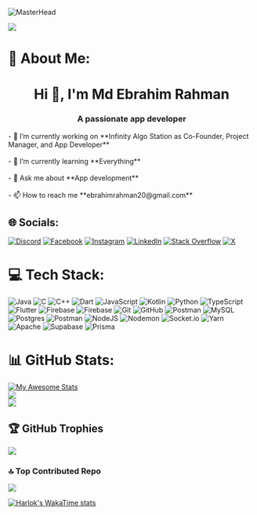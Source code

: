 ![MasterHead](https://1.bp.blogspot.com/-7A4WynwLsMw/XbBpCXG8fHI/AAAAAAAAMt4/uOa1bpLskYgrwGbllhSu2SDj_Mig8SXJQCLcBGAsYHQ/s1600/2000_600px.gif)

[![](https://visitcount.itsvg.in/api?id=ebrahim683&icon=10&color=13)](https://visitcount.itsvg.in)
# 💫 About Me:
<h1 align="center">Hi 👋, I'm Md Ebrahim Rahman</h1>
<h3 align="center">A passionate app developer</h3>
- 🔭 I’m currently working on **Infinity Algo Station as Co-Founder, Project Manager, and App Developer**<br><br>- 🌱 I’m currently learning **Everything**<br><br>- 💬 Ask me about **App development**<br><br>- 📫 How to reach me **ebrahimrahman20@gmail.com**

## 🌐 Socials:
[![Discord](https://img.shields.io/badge/Discord-%237289DA.svg?logo=discord&logoColor=white)](https://discord.gg/589625975428612096) [![Facebook](https://img.shields.io/badge/Facebook-%231877F2.svg?logo=Facebook&logoColor=white)](https://facebook.com/100087952092677) [![Instagram](https://img.shields.io/badge/Instagram-%23E4405F.svg?logo=Instagram&logoColor=white)](https://instagram.com/mdebrahim7578) [![LinkedIn](https://img.shields.io/badge/LinkedIn-%230077B5.svg?logo=linkedin&logoColor=white)](https://linkedin.com/in/ebrahim683) [![Stack Overflow](https://img.shields.io/badge/-Stackoverflow-FE7A16?logo=stack-overflow&logoColor=white)](https://stackoverflow.com/users/14466829) [![X](https://img.shields.io/badge/X-black.svg?logo=X&logoColor=white)](https://x.com/MDEbrahimRahma4) 

# 💻 Tech Stack:
![Java](https://img.shields.io/badge/java-%23ED8B00.svg?style=flat&logo=openjdk&logoColor=white) ![C](https://img.shields.io/badge/c-%2300599C.svg?style=flat&logo=c&logoColor=white) ![C++](https://img.shields.io/badge/c++-%2300599C.svg?style=flat&logo=c%2B%2B&logoColor=white) ![Dart](https://img.shields.io/badge/dart-%230175C2.svg?style=flat&logo=dart&logoColor=white) ![JavaScript](https://img.shields.io/badge/javascript-%23323330.svg?style=flat&logo=javascript&logoColor=%23F7DF1E) ![Kotlin](https://img.shields.io/badge/kotlin-%237F52FF.svg?style=flat&logo=kotlin&logoColor=white) ![Python](https://img.shields.io/badge/python-3670A0?style=flat&logo=python&logoColor=ffdd54) ![TypeScript](https://img.shields.io/badge/typescript-%23007ACC.svg?style=flat&logo=typescript&logoColor=white) ![Flutter](https://img.shields.io/badge/Flutter-%2302569B.svg?style=flat&logo=Flutter&logoColor=white) ![Firebase](https://img.shields.io/badge/firebase-%23039BE5.svg?style=flat&logo=firebase) ![Firebase](https://img.shields.io/badge/firebase-a08021?style=flat&logo=firebase&logoColor=ffcd34) ![Git](https://img.shields.io/badge/git-%23F05033.svg?style=flat&logo=git&logoColor=white) ![GitHub](https://img.shields.io/badge/github-%23121011.svg?style=flat&logo=github&logoColor=white) ![Postman](https://img.shields.io/badge/Postman-FF6C37?style=flat&logo=postman&logoColor=white) ![MySQL](https://img.shields.io/badge/mysql-4479A1.svg?style=flat&logo=mysql&logoColor=white) ![Postgres](https://img.shields.io/badge/postgres-%23316192.svg?style=flat&logo=postgresql&logoColor=white) ![Postman](https://img.shields.io/badge/Postman-FF6C37?style=flat&logo=postman&logoColor=white) ![NodeJS](https://img.shields.io/badge/node.js-6DA55F?style=flat&logo=node.js&logoColor=white) ![Nodemon](https://img.shields.io/badge/NODEMON-%23323330.svg?style=flat&logo=nodemon&logoColor=%BBDEAD) ![Socket.io](https://img.shields.io/badge/Socket.io-black?style=flat&logo=socket.io&badgeColor=010101) ![Yarn](https://img.shields.io/badge/yarn-%232C8EBB.svg?style=flat&logo=yarn&logoColor=white) ![Apache](https://img.shields.io/badge/apache-%23D42029.svg?style=flat&logo=apache&logoColor=white) ![Supabase](https://img.shields.io/badge/Supabase-3ECF8E?style=flat&logo=supabase&logoColor=white) ![Prisma](https://img.shields.io/badge/Prisma-3982CE?style=flat&logo=Prisma&logoColor=white)

# 📊 GitHub Stats:
[![My Awesome Stats](https://awesome-github-stats.azurewebsites.net/user-stats/ebrahim683?cardType=level-alternate&showIcons=false&preferLogin=false)](https://git.io/awesome-stats-card)<br/>
![](https://github-readme-streak-stats.herokuapp.com/?user=ebrahim683&theme=default&hide_border=false)<br/>
![](https://github-readme-stats.vercel.app/api/top-langs/?username=ebrahim683&theme=default&hide_border=false&include_all_commits=true&count_private=true&layout=compact)

## 🏆 GitHub Trophies
![](https://github-profile-trophy.vercel.app/?username=ebrahim683&theme=default&no-frame=false&no-bg=false&margin-w=4)

### 🔝 Top Contributed Repo
![](https://github-contributor-stats.vercel.app/api?username=ebrahim683&limit=5&theme=default&combine_all_yearly_contributions=true)

[![Harlok's WakaTime stats](https://github-readme-stats.vercel.app/api/wakatime?username=ebrahim683)](https://github.com/ebrahim683/github-readme-stats)

